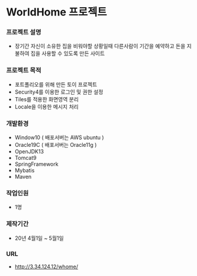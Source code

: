 # WorldHome 프로젝트


### 프로젝트 설명   
* 장기간 자신이 소유한 집을 비워야할 상황일때 다른사람이 기간을 예약하고 돈을 지불하여 집을 사용할 수 있도록 만든 사이트   

### 프로젝트 목적   
* 포트폴리오를 위해 만든 토이 프로젝트   
* Security4를 이용한 로그인 및 권한 설정   
* Tiles를 적용한 화면영역 분리   
* Locale을 이용한 메시지 처리      

### 개발환경    
* Window10 ( 배포서버는 AWS ubuntu )     
* Oracle19C ( 배포서버는 Oracle11g )    
* OpenJDK13    
* Tomcat9    
* SpringFramework    
* Mybatis    
* Maven    

### 작업인원
* 1명

### 제작기간    
* 20년 4월1일 ~ 5월1일

### URL   
* http://3.34.124.12/whome/

